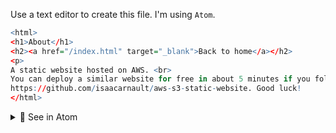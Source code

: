 Use a text editor to create this file. I'm using `Atom`.

```r
<html>
<h1>About</h1>
<h2><a href="/index.html" target="_blank">Back to home</a></h2>
<p>
A static website hosted on AWS. <br>
You can deploy a similar website for free in about 5 minutes if you follow the following directions: <br>
https://github.com/isaacarnault/aws-s3-static-website. Good luck!
</html>
```

<details>
<summary>🔴 See in Atom</summary>
<p> 

[![isaac-arnault-aws-2.png](https://i.postimg.cc/VNLqyjhK/isaac-arnault-aws-2.png)](https://postimg.cc/QFw91Wh7)

</p>
</details>
